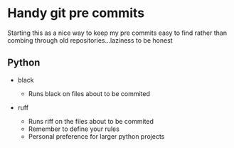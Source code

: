 # Handy git pre commits


Starting this as a nice way to keep my pre commits easy to find rather than combing through old repositories...laziness to be honest


## Python

- black
   - Runs black on files about to be commited
 
- ruff
  - Runs riff on the files about to be commited
  - Remember to define your rules
  - Personal preference for larger python projects



